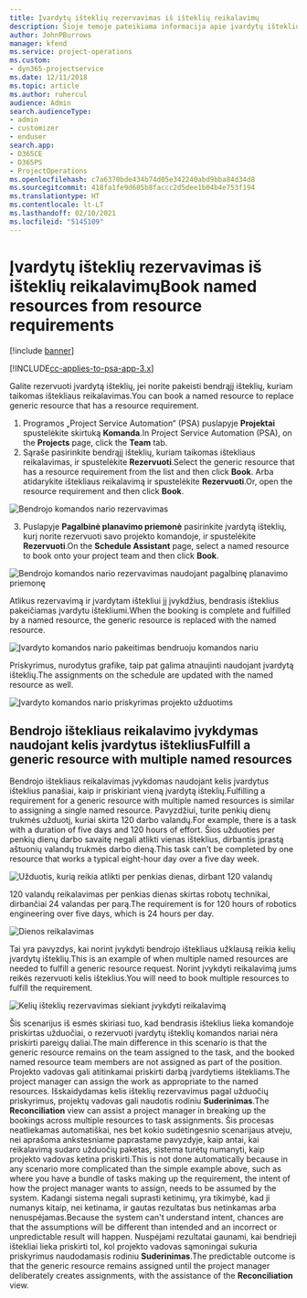 ```yaml
---
title: Įvardytų išteklių rezervavimas iš išteklių reikalavimų
description: Šioje temoje pateikiama informacija apie įvardytų išteklių rezervavimą bendrųjų išteklių reikalavimui.
author: JohnPBurrows
manager: kfend
ms.service: project-operations
ms.custom:
- dyn365-projectservice
ms.date: 12/11/2018
ms.topic: article
ms.author: ruhercul
audience: Admin
search.audienceType:
- admin
- customizer
- enduser
search.app:
- D365CE
- D365PS
- ProjectOperations
ms.openlocfilehash: c7a6370bde434b74d05e342240abd9bba84d34d8
ms.sourcegitcommit: 418fa1fe9d605b8faccc2d5dee1b04b4e753f194
ms.translationtype: HT
ms.contentlocale: lt-LT
ms.lasthandoff: 02/10/2021
ms.locfileid: "5145109"
---
```

# <a name="book-named-resources-from-resource-requirements"></a><span data-ttu-id="cca45-103">Įvardytų išteklių rezervavimas iš išteklių reikalavimų</span><span class="sxs-lookup"><span data-stu-id="cca45-103">Book named resources from resource requirements</span></span>

[!include [banner](../includes/psa-now-project-operations.md)]

[!INCLUDE[cc-applies-to-psa-app-3.x](../includes/cc-applies-to-psa-app-3x.md)]

<span data-ttu-id="cca45-104">Galite rezervuoti įvardytą išteklių, jei norite pakeisti bendrąjį išteklių, kuriam taikomas ištekliaus reikalavimas.</span><span class="sxs-lookup"><span data-stu-id="cca45-104">You can book a named resource to replace generic resource that has a resource requirement.</span></span>

1. <span data-ttu-id="cca45-105">Programos „Project Service Automation“ (PSA) puslapyje **Projektai** spustelėkite skirtuką **Komanda**.</span><span class="sxs-lookup"><span data-stu-id="cca45-105">In Project Service Automation (PSA), on the **Projects** page, click the **Team** tab.</span></span>
2. <span data-ttu-id="cca45-106">Sąraše pasirinkite bendrąjį išteklių, kuriam taikomas ištekliaus reikalavimas, ir spustelėkite **Rezervuoti**.</span><span class="sxs-lookup"><span data-stu-id="cca45-106">Select the generic resource that has a resource requirement from the list and then click **Book**.</span></span> <span data-ttu-id="cca45-107">Arba atidarykite ištekliaus reikalavimą ir spustelėkite **Rezervuoti**.</span><span class="sxs-lookup"><span data-stu-id="cca45-107">Or, open the resource requirement and then click **Book**.</span></span>


![Bendrojo komandos nario rezervavimas](media/RM-how-to-14.png)


3. <span data-ttu-id="cca45-109">Puslapyje **Pagalbinė planavimo priemonė** pasirinkite įvardytą išteklių, kurį norite rezervuoti savo projekto komandoje, ir spustelėkite **Rezervuoti**.</span><span class="sxs-lookup"><span data-stu-id="cca45-109">On the **Schedule Assistant** page, select a named resource to book onto your project team and then click **Book**.</span></span>

![Bendrojo komandos nario rezervavimas naudojant pagalbinę planavimo priemonę](media/RM-how-to-15.png)

<span data-ttu-id="cca45-111">Atlikus rezervavimą ir įvardytam ištekliui jį įvykdžius, bendrasis išteklius pakeičiamas įvardytu ištekliumi.</span><span class="sxs-lookup"><span data-stu-id="cca45-111">When the booking is complete and fulfilled by a named resource, the generic resource is replaced with the named resource.</span></span>

![Įvardyto komandos nario pakeitimas bendruoju komandos nariu](media/RM-how-to-16.png)

<span data-ttu-id="cca45-113">Priskyrimus, nurodytus grafike, taip pat galima atnaujinti naudojant įvardytą išteklių.</span><span class="sxs-lookup"><span data-stu-id="cca45-113">The assignments on the schedule are updated with the named resource as well.</span></span>

![Įvardyto komandos nario priskyrimas projekto užduotims](media/RM-how-to-17.png)

## <a name="fulfill-a-generic-resource-with-multiple-named-resources"></a><span data-ttu-id="cca45-115">Bendrojo ištekliaus reikalavimo įvykdymas naudojant kelis įvardytus išteklius</span><span class="sxs-lookup"><span data-stu-id="cca45-115">Fulfill a generic resource with multiple named resources</span></span>
<span data-ttu-id="cca45-116">Bendrojo ištekliaus reikalavimas įvykdomas naudojant kelis įvardytus išteklius panašiai, kaip ir priskiriant vieną įvardytą išteklių.</span><span class="sxs-lookup"><span data-stu-id="cca45-116">Fulfilling a requirement for a generic resource with multiple named resources is similar to assigning a single named resource.</span></span> <span data-ttu-id="cca45-117">Pavyzdžiui, turite penkių dienų trukmės užduotį, kuriai skirta 120 darbo valandų.</span><span class="sxs-lookup"><span data-stu-id="cca45-117">For example, there is a task with a duration of five days and 120 hours of effort.</span></span> <span data-ttu-id="cca45-118">Šios užduoties per penkių dienų darbo savaitę negali atlikti vienas išteklius, dirbantis įprastą aštuonių valandų trukmės darbo dieną.</span><span class="sxs-lookup"><span data-stu-id="cca45-118">This task can't be completed by one resource that works a typical eight-hour day over a five day week.</span></span> 

![Užduotis, kurią reikia atlikti per penkias dienas, dirbant 120 valandų](media/RM-how-to-21.png)

<span data-ttu-id="cca45-120">120 valandų reikalavimas per penkias dienas skirtas robotų technikai, dirbančiai 24 valandas per parą.</span><span class="sxs-lookup"><span data-stu-id="cca45-120">The requirement is for 120 hours of robotics engineering over five days, which is 24 hours per day.</span></span>

![Dienos reikalavimas](media/RM-how-to-22.png)

<span data-ttu-id="cca45-122">Tai yra pavyzdys, kai norint įvykdyti bendrojo ištekliaus užklausą reikia kelių įvardytų išteklių.</span><span class="sxs-lookup"><span data-stu-id="cca45-122">This is an example of when multiple named resources are needed to fulfill a generic resource request.</span></span> <span data-ttu-id="cca45-123">Norint įvykdyti reikalavimą jums reikės rezervuoti kelis išteklius.</span><span class="sxs-lookup"><span data-stu-id="cca45-123">You will need to book multiple resources to fulfill the requirement.</span></span>

![Kelių išteklių rezervavimas siekiant įvykdyti reikalavimą](media/RM-how-to-23.png)

<span data-ttu-id="cca45-125">Šis scenarijus iš esmės skiriasi tuo, kad bendrasis išteklius lieka komandoje priskirtas užduočiai, o rezervuoti įvardytų išteklių komandos nariai nėra priskirti pareigų daliai.</span><span class="sxs-lookup"><span data-stu-id="cca45-125">The main difference in this scenario is that the generic resource remains on the team assigned to the task, and the booked named resource team members are not assigned as part of the position.</span></span> <span data-ttu-id="cca45-126">Projekto vadovas gali atitinkamai priskirti darbą įvardytiems ištekliams.</span><span class="sxs-lookup"><span data-stu-id="cca45-126">The project manager can assign the work as appropriate to the named resources.</span></span> <span data-ttu-id="cca45-127">Išskaidydamas kelis išteklių rezervavimus pagal užduočių priskyrimus, projektų vadovas gali naudotis rodiniu **Suderinimas**.</span><span class="sxs-lookup"><span data-stu-id="cca45-127">The **Reconciliation** view can assist a project manager in breaking up the bookings across multiple resources to task assignments.</span></span> <span data-ttu-id="cca45-128">Šis procesas neatliekamas automatiškai, nes bet kokio sudėtingesnio scenarijaus atveju, nei aprašoma ankstesniame paprastame pavyzdyje, kaip antai, kai reikalavimą sudaro užduočių paketas, sistema turėtų numanyti, kaip projekto vadovas ketina priskirti.</span><span class="sxs-lookup"><span data-stu-id="cca45-128">This is not done automatically because in any scenario more complicated than the simple example above, such as where you have a bundle of tasks making up the requirement, the intent of how the project manager wants to assign, needs to be assumed by the system.</span></span> <span data-ttu-id="cca45-129">Kadangi sistema negali suprasti ketinimų, yra tikimybė, kad ji numanys kitaip, nei ketinama, ir gautas rezultatas bus netinkamas arba nenuspėjamas.</span><span class="sxs-lookup"><span data-stu-id="cca45-129">Because the system can't understand intent, chances are that the assumptions will be different than intended and an incorrect or unpredictable result will happen.</span></span> <span data-ttu-id="cca45-130">Nuspėjami rezultatai gaunami, kai bendrieji ištekliai lieka priskirti tol, kol projekto vadovas sąmoningai sukuria priskyrimus naudodamasis rodiniu **Suderinimas**.</span><span class="sxs-lookup"><span data-stu-id="cca45-130">The predictable outcome is that the generic resource remains assigned until the project manager deliberately creates assignments, with the assistance of the **Reconciliation** view.</span></span>


